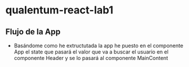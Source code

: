 # qualentum-react-lab1
 
## Flujo de la App
- Basándome como he extructutada la app he puesto en el componente App el state que pasará el valor que va a buscar el usuario en el componente Header y se lo pasará al componente MainContent